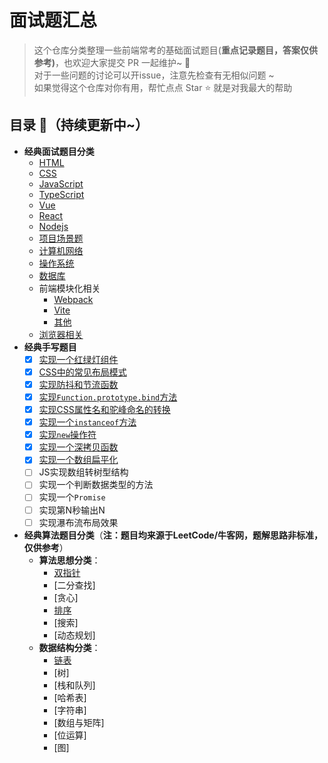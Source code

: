 # 面试题汇总
> 这个仓库分类整理一些前端常考的基础面试题目(**重点记录题目，答案仅供参考)**，也欢迎大家提交 PR 一起维护~ :rocket:  
> 对于一些问题的讨论可以开issue，注意先检查有无相似问题 ~  
> 如果觉得这个仓库对你有用，帮忙点点 Star :star: 就是对我最大的帮助

## 目录 :book:（持续更新中~）

- **经典面试题目分类**
  - [HTML](/面试题/html/README.md)
  - [CSS](/面试题/css/css.md)
  - [JavaScript](/面试题/javascript/JavaScript.md)
  - [TypeScript](/面试题/typescript/README.md)
  - [Vue](/面试题/vue/README.md)
  - [React](/面试题/react/README.md)
  - [Nodejs](/面试题/nodejs/README.md)
  - [项目场景题](/面试题/项目场景题/README.md)
  - [计算机网络](/面试题/计算机网络/README.md)
  - [操作系统](/面试题/操作系统/README.md)
  - [数据库](/面试题/数据库/README.md)
  - 前端模块化相关
    - [Webpack](./面试题/前端工程化/webpack.md)
    - [Vite](./面试题/前端工程化/vite.md)
    - [其他](./面试题/前端工程化/common.md)
  - [浏览器相关](/面试题/浏览器相关/README.md)
- **经典手写题目**
  - [x] [实现一个红绿灯组件](./手写题/traffic-light/index.html)
  - [x] [CSS中的常见布局模式](./手写题/常见布局/)
  - [x] [实现防抖和节流函数](./手写题/防抖和节流函数/)
  - [x] [实现`Function.prototype.bind`方法](./手写题/实现bind/index.js)
  - [x] [实现CSS属性名和驼峰命名的转换](./手写题/propertyTransform/index.ts)
  - [x] [实现一个`instanceof`方法](./手写题/myInstanceof/index.ts)
  - [x] [实现`new`操作符](./手写题/实现new操作符/index.ts)
  - [x] [实现一个深拷贝函数](./手写题/deepClone/index.ts)
  - [x] [实现一个数组扁平化](./手写题/数组扁平化/index.ts)
  - [ ] JS实现数组转树型结构
  - [ ] 实现一个判断数据类型的方法
  - [ ] 实现一个`Promise`
  - [ ] 实现第N秒输出N
  - [ ] 实现瀑布流布局效果
- **经典算法题目分类**（**注：题目均来源于LeetCode/牛客网，题解思路非标准，仅供参考**）
  - **算法思想分类**：
    * [双指针](./算法/TwoPointers.md)
    * [二分查找]
    * [贪心]
    * [排序](./算法/sort.md)
    * [搜索]
    * [动态规划]
  * **数据结构分类**：
    * [链表](./算法/LinkedList.md)
    * [树]
    * [栈和队列]
    * [哈希表]
    * [字符串]
    * [数组与矩阵]
    * [位运算]
    * [图]
